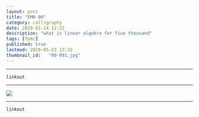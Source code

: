 ```yaml
---
layout: post
title: "EMH 00"
category: calligraphy
date: 2020-01-14 12:22
description: "what is linear algebra for five thousand"
tags: [fpmc]
published: true
lastmod: 2020-05-23 13:32
thumbnail_id:	"00-091.jpg"
---
```


*****

`linkout`

*****

<img src="{{ site.url }}/assets/img/ca01.jpg" />


*****
`linkout`
